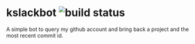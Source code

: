 # kslackbot ![build status](https://travis-ci.org/krystan/kslackbot.svg?branch=master)
A simple bot to query my github account and bring back a project and the most recent commit id.
